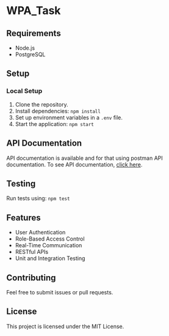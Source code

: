 # WPA_Task

## Requirements
- Node.js
- PostgreSQL

## Setup

### Local Setup
1. Clone the repository.
2. Install dependencies: `npm install`
3. Set up environment variables in a `.env` file.
4. Start the application: `npm start`


## API Documentation
API documentation is available and for that using postman API documentation.
To see API documentation, [click here](https://documenter.getpostman.com/view/34347880/2sA3e2eUih).

## Testing
Run tests using: `npm test`

## Features
- User Authentication
- Role-Based Access Control
- Real-Time Communication
- RESTful APIs
- Unit and Integration Testing

## Contributing
Feel free to submit issues or pull requests.

## License
This project is licensed under the MIT License.